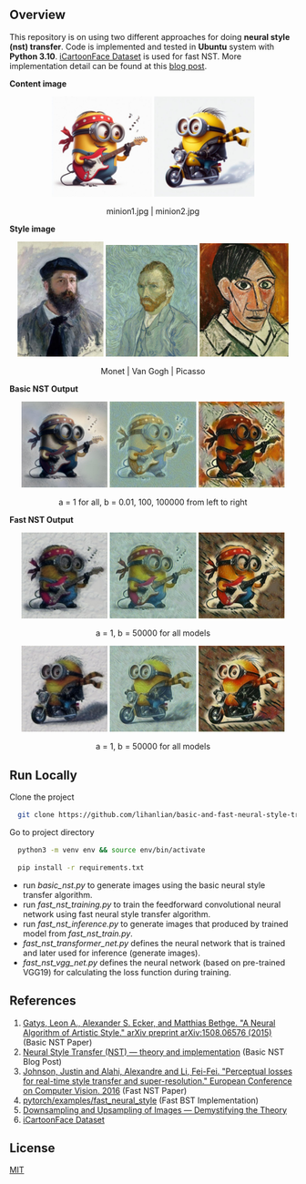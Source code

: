 
## Overview

This repository is on using two different approaches for doing **neural style (nst) transfer**. Code is implemented and tested in **Ubuntu** system with **Python 3.10**. [iCartoonFace Dataset](https://github.com/luxiangju-PersonAI/iCartoonFace) is used for fast NST. More implementation detail can be found at this [blog post](https://lihanlian.github.io/posts/blog4). 

**Content image**

<p align="center">
  <img alt="Image 1" src="/figs/input_content/minion1.jpg" width="35%" />
  <img alt="Image 2" src="/figs/input_content/minion2.jpg" width="35%" />
</p>
<p align="center">minion1.jpg | minion2.jpg</p>

**Style image**
<p align="center">
  <img alt="Image 1" src="figs/input_style/monet.jpg" width="30%" />
  <img alt="Image 2" src="/figs/input_style/van_gogh.jpg" width="32%" />
  <img alt="Image 3" src="/figs/input_style/picasso.jpg" width="31%" />
</p>
<p align="center">Monet | Van Gogh | Picasso</p>

**Basic NST Output**

<p align="center">
  <img alt="Image 1" src="figs/output_basic_nst/monet/minion1_a1b0.1_25000.jpg" width="30%" />
  <img alt="Image 2" src="figs/output_basic_nst/van_gogh/minion1_a1b100_25000.jpg" width="30%" />
  <img alt="Image 3" src="figs/output_basic_nst/picasso/minion1_a1b100000_25000.jpg" width="30%" />
</p>
<p align="center">a = 1 for all, b = 0.01, 100, 100000 from left to right</p>

**Fast NST Output**

<p align="center">
  <img alt="Image 1" src="figs/output_fast_nst/minion1_monet_a1b50000_e1.jpg" width="30%" />
  <img alt="Image 2" src="figs/output_fast_nst/minion1_van_gogh_a1b50000_e1.jpg" width="30%" />
  <img alt="Image 3" src="figs/output_fast_nst/minion1_picasso_a1b50000_e1.jpg" width="30%" />
</p>
<p align="center">a = 1, b = 50000 for all models</p>

<p align="center">
  <img alt="Image 1" src="figs/output_fast_nst/minion2_monet_a1b50000_e1.jpg" width="30%" />
  <img alt="Image 2" src="figs/output_fast_nst/minion2_van_gogh_a1b50000_e1.jpg" width="30%" />
  <img alt="Image 3" src="figs/output_fast_nst/minion2_picasso_a1b50000_e1.jpg" width="30%" />
</p>
<p align="center">a = 1, b = 50000 for all models</p>

## Run Locally

Clone the project

```bash
  git clone https://github.com/lihanlian/basic-and-fast-neural-style-transfer
```

Go to project directory

```bash
  python3 -m venv env && source env/bin/activate 
```
```bash
  pip install -r requirements.txt
```

 - run _basic_nst.py_ to generate images using the basic neural style transfer algorithm.
 - run _fast_nst_training.py_ to train the feedforward convolutional neural network using fast neural style transfer algorithm.
 - run _fast_nst_inference.py_ to generate images that produced by trained model from _fast_nst_train.py_.
 - _fast_nst_transformer_net.py_ defines the neural network that is trained and later used for inference (generate images).
 - _fast_nst_vgg_net.py_ defines the neural network (based on pre-trained VGG19) for calculating the loss function during training.

## References
 1. [Gatys, Leon A., Alexander S. Ecker, and Matthias Bethge. "A Neural Algorithm of Artistic Style." arXiv preprint arXiv:1508.06576 (2015)](https://arxiv.org/abs/1508.06576) (Basic NST Paper)
 2. [Neural Style Transfer (NST) — theory and implementation](https://medium.com/@ferlatti.aldo/neural-style-transfer-nst-theory-and-implementation-c26728cf969d) (Basic NST Blog Post)
 3. [Johnson, Justin and Alahi, Alexandre and Li, Fei-Fei. "Perceptual losses for real-time style transfer and super-resolution." European Conference on Computer Vision. 2016](https://arxiv.org/abs/1603.08155) (Fast NST Paper)
 4. [pytorch/examples/fast_neural_style](https://github.com/pytorch/examples/tree/main/fast_neural_style) (Fast BST Implementation)
 5. [Downsampling and Upsampling of Images — Demystifying the Theory](https://medium.com/analytics-vidhya/downsampling-and-upsampling-of-images-demystifying-the-theory-4ca7e21db24a)
 6. [iCartoonFace Dataset](https://github.com/luxiangju-PersonAI/iCartoonFace)


## License

[MIT](https://github.com/lihanlian/basic-and-fast-neural-style-transfer/blob/main/LICENSE)